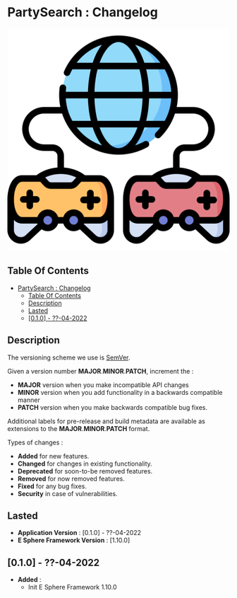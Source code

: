 # PartySearch : Changelog

![Icon](./icon.png)

## Table Of Contents

- [PartySearch : Changelog](#partysearch--changelog)
  - [Table Of Contents](#table-of-contents)
  - [Description](#description)
  - [Lasted](#lasted)
  - [[0.1.0] - ??-04-2022](#010----04-2022)

## Description

The versioning scheme we use is [SemVer](http://semver.org/).

Given a version number **MAJOR**.**MINOR**.**PATCH**, increment the :

- **MAJOR** version when you make incompatible API changes
- **MINOR** version when you add functionality in a backwards compatible manner
- **PATCH** version when you make backwards compatible bug fixes.

Additional labels for pre-release and build metadata are available as extensions to the **MAJOR**.**MINOR**.**PATCH** format.

Types of changes :

- **Added** for new features.
- **Changed** for changes in existing functionality.
- **Deprecated** for soon-to-be removed features.
- **Removed** for now removed features.
- **Fixed** for any bug fixes.
- **Security** in case of vulnerabilities.

## Lasted

- **Application Version** : [0.1.0] - ??-04-2022
- **E Sphere Framework Version** : [1.10.0]

## [0.1.0] - ??-04-2022

- **Added** :
  - Init E Sphere Framework 1.10.0
